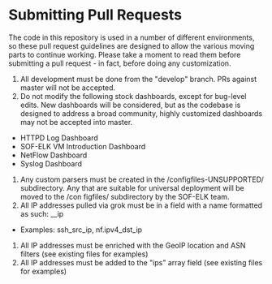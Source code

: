Submitting Pull Requests
========================

The code in this repository is used in a number of different environments, so these pull request guidelines are designed to allow the various moving parts to
 continue working.  Please take a moment to read them before submitting a pull request - in fact, before doing any customization.

1. All development must be done from the "develop" branch.  PRs against master will not be accepted.
1. Do not modify the following stock dashboards, except for bug-level edits.  New dashboards will be considered, but as the codebase is designed to address a
broad community, highly customized dashboards may not be accepted into master.
  * HTTPD Log Dashboard
  * SOF-ELK VM Introduction Dashboard
  * NetFlow Dashboard
  * Syslog Dashboard
1. Any custom parsers must be created in the /configfiles-UNSUPPORTED/ subdirectory.  Any that are suitable for universal deployment will be moved to the /con
figfiles/ subdirectory by the SOF-ELK team.
1. All IP addresses pulled via grok must be in a field with a name formatted as such: <service>_<directionality>_ip
  * Examples: ssh_src_ip, nf.ipv4_dst_ip
1. All IP addresses must be enriched with the GeoIP location and ASN filters (see existing files for examples)
1. All IP addresses must be added to the "ips" array field (see existing files for examples)
